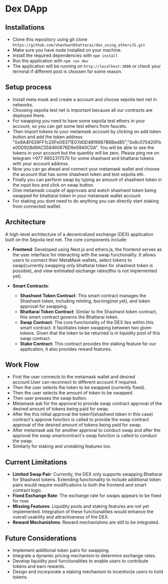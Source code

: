 # Dex DApp

## Installations

- Clone this repository using git clone `https://github.com/shashwotbhattarai/dex_using_ethersJS.git`
- Make sure you have node installed on your machine.
- Install the required dependencies with `npm install`
- Run the application with `npm run dev`
- The application will be running on `http://localhost:3000` or check your terminal if different post is choosen for some reason.

## Setup process
- Install meta mask and create a account and choose sepolia test net in networks.
- Choosing sepolia test net is important because all our contracts are deployed there.
- For swapping you need to have some sepolia test ethers in your account, so you can get some test ethers from faucets.
- Then import tokens to your metamask account by clicking on add token button and add the token address "0x9A4F639FF1c20Fe09371E07d0D48f8687B6Bed85","0x8c070420Fbe00D928d9AC558460676D9e5940C0A". You will be able to see the tokens in your account but the quantity will be zero. Please ping me on telegram +977 9802317570 for some shashwot and bhattarai tokens with your account address.
- Now you can go ahead and connect your metamask wallet and choose the acoount that has some shashwot token and test sepolia eth.
- Finally you can perform swap by typing an amount of shashwot token in the input box and click on swap button.
- Give metamask couple of approvals and watch shashwot token being swapped for bhattarai token in your metamask wallet account.
- For staking you dont need to do anything you can directly start staking from connected walllet.


## Architecture

A high-level architecture of a decentralized exchange (DEX) application built on the Sepolia test net. The core components include:

- **Frontend**: Developed using Next.js and ethers.js, the frontend serves as the user interface for interacting with the swap functionality. It allows users to connect their MetaMask wallets, select tokens to swap(currently swapping only bhattarai token for shashwot token is possible), and view estimated exchange rates(this is not implemented yet).
  
- **Smart Contracts**:
  - **Shashwot Token Contract**: This smart contract manages the Shashwot token, including minting, burning(not yet), and token approval for swapping.
  - **Bhattarai Token Contract**: Similar to the Shashwot token contract, this smart contract governs the Bhattarai token.
  - **Swap Contract**: The core functionality of the DEX lies within this smart contract. It facilitates token swapping between two given tokens. Given that the token to be returned is in liquidity pool of this swap contract.
  - **Stake Contract**: This contract provides the staking feature for our application, it also provides reward features.


## Work Flow

- First the user connects to the metamask wallet and desired account.User can reconnect to different account if required.
- Then the user selects the token to be swapped (currently fixed).
- Then the user selects the amount of token to be swapped.
- Then user presses the swap button.
- Metamask ask for the approval to provide swap contract approval of the desired amount of tokens being paid for swap.
- After the this initial approval the token1(shashwot token in this case) contract's approve function is called to provide the swap contract approval of the desired amount of tokens being paid for swap.
- After metamask ask for another approval to conduct swap and after the approval the swap smartcontract's swap function is called to conduct the swap.
- Similarly for staking and unstaking features too.


## Current Limitations

- **Limited Swap Pair**: Currently, the DEX only supports swapping Bhattarai for Shashwot tokens. Extending functionality to include additional token pairs would require modifications to both the frontend and smart contract logic.
- **Fixed Exchange Rate**: The exchange rate for swaps appears to be fixed for now.
- **Missing Features**: Liquidity pools and staking features are not yet implemented. Integration of these functionalities would enhance the overall usability and attractiveness of the DEX.
- **Reward Mechanishms**: Reward mechanishms are still to be integrated.

## Future Considerations

- Implement additional token pairs for swapping.
- Integrate a dynamic pricing mechanism to determine exchange rates.
- Develop liquidity pool functionalities to enable users to contribute tokens and earn rewards.
- Design and incorporate a staking mechanism to incentivize users to hold tokens.


